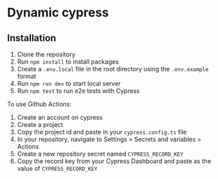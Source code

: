 # Dynamic cypress

## Installation

1. Clone the repository
2. Run `npm install` to install packages
3. Create a `.env.local` file in the root directory using the `.env.example` format
4. Run `npm run dev` to start local server
5. Run `npm test` to run e2e tests with Cypress

To use Github Actions:

1. Create an account on cypress
2. Create a project
3. Copy the project id and paste in your `cypress.config.ts` file
4. In your repository, navigate to Settings > Secrets and variables > Actions
5. Create a new repository secret named `CYPRESS_RECORD_KEY`
6. Copy the record key from your Cypress Dashboard and paste as the value of `CYPRESS_RECORD_KEY`
